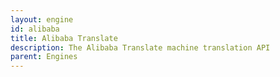 ```yaml
---
layout: engine
id: alibaba
title: Alibaba Translate
description: The Alibaba Translate machine translation API
parent: Engines
---
```

